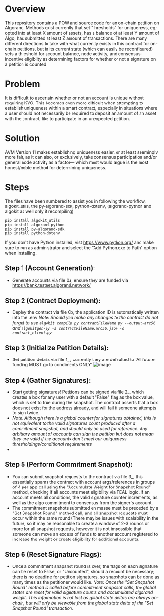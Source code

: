 # Overview

This repository contains a POW and source code for an on-chain petition on Algorand. Methods exist currently that set "thresholds" for uniqueness, eg; opted into at least X amount of assets, has a balance of at least Y amount of Algo, has submitted at least Z amount of transactions.
There are many different directions to take with what currently exists in this contract for on-chain petitions, but in its current state (which can easily be reconfigured) sets a threshold for account balance, node activity, and consensus-incentive eligiblity as determining factors for whether or not a signature on a petition is counted.

# Problem
It is difficult to ascertain whether or not an account is unique without requiring KYC.
This becomes even more difficult when attempting to establish uniqueness within a smart contract, especially in situations where a user should not necessarily be required to deposit an amount of an asset with the contract, like to participate in an unexpected petition.

# Solution 
AVM Version 11 makes establishing uniqueness easier, or at least seemingly more fair, as it can also, or exclusively, take consensus participation and/or general node activity as a factor— which most would argue is the most honest/noble method for determining uniqueness.

# Steps
The files have been numbered to assist you in following the workflow, algokit_utils, the py-algorand-sdk, python-dotenv, (algorand-python and algokit as well only if recompiling)
```
pip install algokit_utils
pip install algorand-python
pip install py-algorand-sdk
pip install python-dotenv
```

If you don't have Python installed, vist https://www.python.org/ and make sure to run as administrator and select the "Add Python.exe to Path" option when installing.

## Step 1 (Account Generation):
- Generate accounts via file 0a, ensure they are funded via https://bank.testnet.algorand.network/

## Step 2 (Contract Deployment):
- Deploy the contract via file 0b, the application ID is automatically written into the .env
  *Note: Should you make any changes to the contract do not forget to use `algokit compile py contractFileName.py --output-arc56` and `algokitgen-py -a contractFileName.arc56.json -o contract_client.py`*
  
## Step 3 (Initialize Petition Details):
- Set petition details via file 1_ , currently they are defaulted to 'All future funding MUST go to condiments ONLY'
![image](https://github.com/user-attachments/assets/9648adc8-54f3-40ad-9617-5cc8bb6e9bd5)

## Step 4 (Gather Signatures):
- Start getting signatures! Petitions can be signed via file 2_, which creates a box for any user with a default "False" flag as the box value, which is set to true during the snapshot. The contract asserts that a box does not exist for the address already, and will fail if someone attempts to sign twice.
- *Note: Although there is a global counter for signatures obtained, this is not equivalent to the valid signatures count produced after a commitment snapshot, and should only be used for reference. Any arbitrary amount of accounts can sign the petition but does not mean they are valid if the accounts don't meet our uniqueness thresholdings/conditional requirements*
- 
## Step 5 (Perform Commitment Snapshot):
- You can submit snapshot requests to the contract via file 3_, this essentially spams the contract with account args/references in groups of 4 per app call using the "Accumulate Weight for Snapshot Round" method, checking if all accounts meet eligibility via TEAL logic. If an account meets all conditions, the valid signature counter increments, as well as the algo commitment to consensus from the signer's account.
- The commitment snapshots submitted en masse must be preceded by a "Set Snapshot Round" method call, and all snapshot requests must occur within the same round (There may be issues with scalability in the future, so it may be reasonable to create a window of 2-3 rounds or more for all snapshot requests, however it is not impossible that someone can move an excess of funds to another account registered to increase the weight or create eligibility for additional accounts.

## Step 6 (Reset Signature Flags):
- Once a commitment snapshot round is over, the flags on each signature can be reset to False, or "Uncounted", should a recount be necessary; there is no deadline for petition signatures, so snapshots can be done as many times as the petitioner would like.
  *Note: Once the "Set Snapshot Round" method is called before commitment snapshot calls, the global states are reset for valid signature counts and accumulated algorand weight. This information is not lost as global state deltas are always on-chain, but will only be viewable from the global state delta of the "Set Snapshot Round" transaction.*
  
